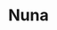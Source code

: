 ---
title:  "Nuna"
metadate: "hide"
categories: [ Participant, UI, Graphics ]
image: "/assets/images/story4.jpg"
---